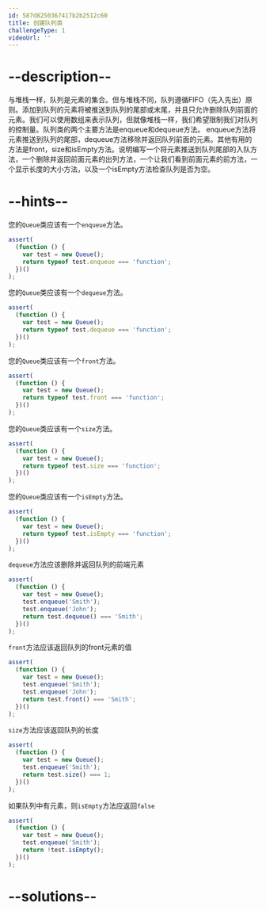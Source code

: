 ```yaml
---
id: 587d8250367417b2b2512c60
title: 创建队列类
challengeType: 1
videoUrl: ''
---
```


# --description--

与堆栈一样，队列是元素的集合。但与堆栈不同，队列遵循FIFO（先入先出）原则。添加到队列的元素将被推送到队列的尾部或末尾，并且只允许删除队列前面的元素。我们可以使用数组来表示队列，但就像堆栈一样，我们希望限制我们对队列的控制量。队列类的两个主要方法是enqueue和dequeue方法。 enqueue方法将元素推送到队列的尾部，dequeue方法移除并返回队列前面的元素。其他有用的方法是front，size和isEmpty方法。说明编写一个将元素推送到队列尾部的入队方法，一个删除并返回前面元素的出列方法，一个让我们看到前面元素的前方法，一个显示长度的大小方法，以及一个isEmpty方法检查队列是否为空。

# --hints--

您的`Queue`类应该有一个`enqueue`方法。

```js
assert(
  (function () {
    var test = new Queue();
    return typeof test.enqueue === 'function';
  })()
);
```

您的`Queue`类应该有一个`dequeue`方法。

```js
assert(
  (function () {
    var test = new Queue();
    return typeof test.dequeue === 'function';
  })()
);
```

您的`Queue`类应该有一个`front`方法。

```js
assert(
  (function () {
    var test = new Queue();
    return typeof test.front === 'function';
  })()
);
```

您的`Queue`类应该有一个`size`方法。

```js
assert(
  (function () {
    var test = new Queue();
    return typeof test.size === 'function';
  })()
);
```

您的`Queue`类应该有一个`isEmpty`方法。

```js
assert(
  (function () {
    var test = new Queue();
    return typeof test.isEmpty === 'function';
  })()
);
```

`dequeue`方法应该删除并返回队列的前端元素

```js
assert(
  (function () {
    var test = new Queue();
    test.enqueue('Smith');
    test.enqueue('John');
    return test.dequeue() === 'Smith';
  })()
);
```

`front`方法应该返回队列的front元素的值

```js
assert(
  (function () {
    var test = new Queue();
    test.enqueue('Smith');
    test.enqueue('John');
    return test.front() === 'Smith';
  })()
);
```

`size`方法应该返回队列的长度

```js
assert(
  (function () {
    var test = new Queue();
    test.enqueue('Smith');
    return test.size() === 1;
  })()
);
```

如果队列中有元素，则`isEmpty`方法应返回`false`

```js
assert(
  (function () {
    var test = new Queue();
    test.enqueue('Smith');
    return !test.isEmpty();
  })()
);
```

# --solutions--


